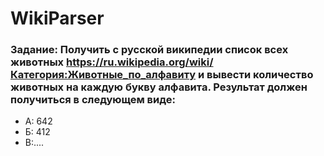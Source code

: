 # WikiParser
### Задание: Получить с русской википедии список всех животных https://ru.wikipedia.org/wiki/Категория:Животные_по_алфавиту и вывести количество животных на каждую букву алфавита. Результат должен получиться в следующем виде:
- А: 642
- Б: 412
- В:....
